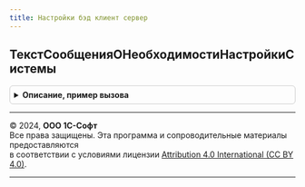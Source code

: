 ```yaml
---
title: Настройки бэд клиент сервер
---
```



## ТекстСообщенияОНеобходимостиНастройкиСистемы
<details style="margin: 1em 0; padding: 0.5em; border: 1px solid #ccc; border-radius: 6px;">

<summary style="font-weight: bold; cursor: pointer;">Описание, пример вызова</summary>

```bsl

// Возвращает текст сообщения пользователю о необходимости  настройки системы.
//
// Параметры:
//  ВидОперации - Строка - признак выполняемой операции.
//
// Возвращаемое значение:
//  ТекстСообщения - Строка - Строка сообщения.
//
Функция ТекстСообщенияОНеобходимостиНастройкиСистемы(ВидОперации) Экспорт
```

Пример вызова
```bsl
Результат = НастройкиБЭДКлиентСервер.ТекстСообщенияОНеобходимостиНастройкиСистемы(ВидОперации) 
```
</details>

---

© 2024, **ООО 1С-Софт**  
Все права защищены. Эта программа и сопроводительные материалы предоставляются  
в соответствии с условиями лицензии [Attribution 4.0 International (CC BY 4.0)](https://creativecommons.org/licenses/by/4.0/legalcode).

---
